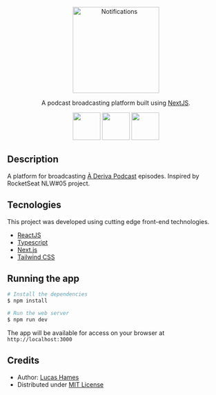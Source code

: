 <p align="center">
  <img src="https://cdn-icons-png.flaticon.com/512/3791/3791461.png" width="200" alt="Notifications" />
</p>

  <p align="center"> A podcast broadcasting platform built using <a href="https://nextjs.org/" target="_blank">NextJS</a>.</p>

<div align="center">
  <img src="https://cdn.jsdelivr.net/gh/devicons/devicon/icons/react/react-original.svg" height="64" width="64" />
  <img src="https://cdn.jsdelivr.net/gh/devicons/devicon/icons/typescript/typescript-original.svg" height="64" width="64"/>
  <img src="https://cdn.jsdelivr.net/gh/devicons/devicon/icons/nextjs/nextjs-original.svg" height="64" width="64"/>
</div>

## Description

A platform for broadcasting <a href="https://www.youtube.com/channel/UCS8Mv2IWgrOIV5u52GzDuRQ" target="_blank">À Deriva Podcast</a> episodes. Inspired by RocketSeat NLW#05 project.

## Tecnologies

This project was developed using cutting edge front-end technologies.

- [ReactJS](https://reactjs.org/)
- [Typescript](https://www.typescriptlang.org/)
- [Next.js](https://nextjs.org/)
- [Tailwind CSS](https://tailwindcss.com/)

## Running the app

```bash
# Install the dependencies
$ npm install

# Run the web server
$ npm run dev
```

The app will be available for access on your browser at `http://localhost:3000`

## Credits

- Author: [Lucas Hames](https://github.com/wedz0ff)
- Distributed under [MIT License](LICENSE)
